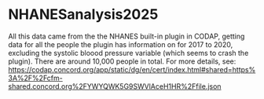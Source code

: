 # NHANESanalysis2025
All this data came from the the NHANES built-in plugin in CODAP, getting data for all the people the plugin has information on for 2017 to 2020, excluding the systolic bloood pressure variable (which seems to crash the plugin). There are around 10,000 people in total. For more details, see:
https://codap.concord.org/app/static/dg/en/cert/index.html#shared=https%3A%2F%2Fcfm-shared.concord.org%2FYWYQWK5G9SWVlAceH1HR%2Ffile.json 
